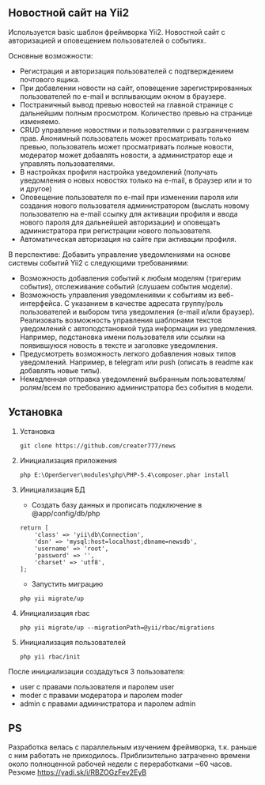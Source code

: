 Новостной сайт на Yii2
---------------------------
Используется basic шаблон фреймворка Yii2. Новостной сайт с авторизацией и оповещением пользователей о событиях.

Основные возможности:
- Регистрация и авторизация пользователей с подтверждением почтового ящика.
- При добавлении новости на сайт, оповещение зарегистрированных пользователей по e-mail и всплывающим окном в браузере.
- Постраничный вывод превью новостей на главной странице с дальнейшим полным просмотром. Количество превью на странице изменяемо.
- CRUD управление новостями и пользователями с разграничением прав. Анонимный пользователь может просматривать только превью, пользователь может просматривать полные новости, модератор может добавлять новости, а администратор еще и управлять пользователями.
- В настройках профиля настройка уведомлений (получать уведомления о новых новостях только на e-mail, в браузер или и то и другое)
- Оповещение пользователя по e-mail при изменении пароля  или создания нового пользователя администратором (выслать новому пользователю на e-mail ссылку для активации профиля и ввода нового пароля для дальнейшей авторизации) и оповещать администратора при регистрации нового пользователя.
- Автоматическая авторизация на сайте при активации профиля.

В перспективе:
Добавить управление уведомлениями на основе системы событий Yii2 с следующими требованиями:
- Возможность добавления событий к любым моделям (тригерим события), отслеживание событий (слушаем события модели). 
- Возможность управления  уведомлениями к событиям из веб-интерфейса. С указанием в качестве адресата группу/роль пользователей и выбором типа уведомления (e-mail и/или браузер). Реализовать возможность управления шаблонами текстов уведомлений с автоподстановкой туда информации из уведомления. Например, подстановка имени пользователя или ссылки на появившуюся новость в тексте и заголовке уведомления.
- Предусмотреть возможность легкого добавления новых типов уведомлений. Например, в telegram или push (описать в readme как добавлять новые типы).
- Немедленная отправка уведомлений выбранным пользователям/ролям/всем по требованию администратора без события в модели.


Установка
---------
1. Установка
   ```
   git clone https://github.com/creater777/news
   ```

2. Инициализация приложения
   ```
   php E:\OpenServer\modules\php\PHP-5.4\composer.phar install
   ```

3. Инициализация БД
   - Создать базу данных и прописать подключение в @app/config/db/php
   ```
   return [
       'class' => 'yii\db\Connection',
       'dsn' => 'mysql:host=localhost;dbname=newsdb',
       'username' => 'root',
       'password' => '',
       'charset' => 'utf8',
   ];
   ```
   - Запустить миграцию
   ```
   php yii migrate/up
   ```

4. Инициализация rbac
   ```
   php yii migrate/up --migrationPath=@yii/rbac/migrations
   ```

5. Инициализация пользователей
   ```
   php yii rbac/init
   ```
После инициализации создадуться 3 пользователя:
- user с правами пользователя и паролем user
- moder с правами модератора и паролем moder
- admin с правами администратора и паролем admin

PS
--
Разработка велась с параллельным изучением фреймворка, т.к. раньше с ним работать не приходилось. Приблизительно затраченно времени около полноценной рабочей недели с переработками ~60 часов.
Резюме https://yadi.sk/i/RBZOGzFev2EyB
